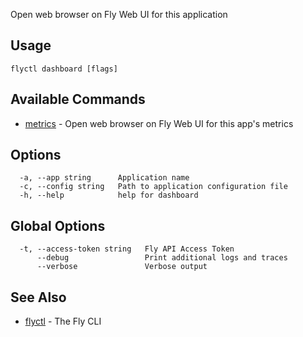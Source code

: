 Open web browser on Fly Web UI for this application

## Usage
~~~
flyctl dashboard [flags]
~~~

## Available Commands
* [metrics](/docs/flyctl/dashboard-metrics/)	 - Open web browser on Fly Web UI for this app's metrics

## Options

~~~
  -a, --app string      Application name
  -c, --config string   Path to application configuration file
  -h, --help            help for dashboard
~~~

## Global Options

~~~
  -t, --access-token string   Fly API Access Token
      --debug                 Print additional logs and traces
      --verbose               Verbose output
~~~

## See Also

* [flyctl](/docs/flyctl/help/)	 - The Fly CLI

